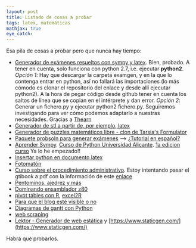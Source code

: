 ```yaml
---
layout: post
title: Listado de cosas a probar
tags: latex, matemáticas
mathjax: true
eye_catch: 
---
```


Esa pila de cosas a probar pero que nunca hay tiempo:

  * [Generador de exámenes resueltos con sympy y latex](https://github.com/thearn/examgen). Bien, probado. A tener en cuenta, solo funciona con python 2.7, i.e. ejecutar **python2**. *Opción 1*: Hay que descargar la carpeta examgen, y en la que lo contenga entrar en python, así no fallará las importaciones (lo más cómodo es clonar el repositorio del enlace y desde allí ejecutar python2). A la hora de pegar código desde github tener en cuenta los saltos de línea que se copian en el intérprete y dan error. *Opción 2*: Generar un fichero.py y ejecutar python2 fichero.py. Seguiremos investigando para ver cómo podemos adaptarlo a nuestras necesidades. Gracias a [Thearn](https://github.com/thearn)
  * [Generador de stl a partir de, por ejemplo, latex](https://github.com/thearn/stl_tools)
  * [Generador de puzzles matemáticos libre - clon de Tarsia's Formulator](https://github.com/juliangilbey/jigsaw-generator)
  * [Paquete probsoln para generar exámenes](https://ctan.org/pkg/probsoln) --> [¿Tutorial en español?](http://www.dmae.upct.es/~gabi/CursoTeX/Presentacion01.pdf)
  * [Aprender Sympy](http://rua.ua.es/dspace/handle/10045/1522?offset=20). [Curso de Python Universidad Alicante](https://www.youtube.com/playlist?list=PLoGFizEtm_6jCjWqRU8A-dQYQuo5q5KNc). [1a edicion curso](https://www.youtube.com/playlist?list=PLGBbVX_WvN7bMwYe7wWV5TZt1a58jTggB) Ya lo he empezado!!
  * [Insertar python en documento latex](https://tex.stackexchange.com/questions/397234/h-do-mathematical-programming-in-latex?atw=1)
  * [Fotomatón](https://makezine.com/projects/raspberry-pi-photo-booth/)
  * [Curso sobre el procedimiento administrativo](https://catedu.gitbooks.io/el-procedimiento-administrativo/content/). Estoy intentando pasar el gtibook a pdf con la información de este [enlace](https://help.coderdojo.com/hc/en-us/articles/115001543063-Generating-a-PDF-from-GitBook)
  * [Pentominos, ajedrez y más](https://crieventa.webnode.es/)
  * [Dominando ensamblador z80](http://www.cpcwiki.eu/index.php/DEZ80)
  * [pivot tables con R](https://trendct.org/2015/08/21/tutorial-pivot-tables-with-r/), [excel2R](http://excel2r.com/)
  * [Para que el blog esté visible o no](https://help.github.com/articles/search-engine-optimization-for-github-pages/)
  * [Diagramas de gantt con Python](https://www.pythoniza.me/python-gantt/)
  * [web scraping](https://www.seleniumhq.org/)
  * [Lektor - Generador de web estática](https://www.getlektor.com/) y [https://www.staticgen.com/](https://www.staticgen.com/)
  
Habrá que probarlos. 
